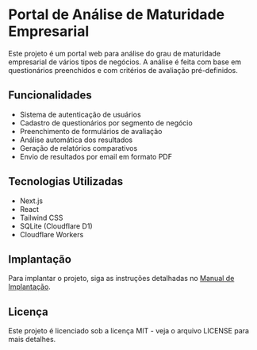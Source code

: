 # Portal de Análise de Maturidade Empresarial

Este projeto é um portal web para análise do grau de maturidade empresarial de vários tipos de negócios. A análise é feita com base em questionários preenchidos e com critérios de avaliação pré-definidos.

## Funcionalidades

- Sistema de autenticação de usuários
- Cadastro de questionários por segmento de negócio
- Preenchimento de formulários de avaliação
- Análise automática dos resultados
- Geração de relatórios comparativos
- Envio de resultados por email em formato PDF

## Tecnologias Utilizadas

- Next.js
- React
- Tailwind CSS
- SQLite (Cloudflare D1)
- Cloudflare Workers

## Implantação

Para implantar o projeto, siga as instruções detalhadas no [Manual de Implantação](docs/deployment.md).

## Licença

Este projeto é licenciado sob a licença MIT - veja o arquivo LICENSE para mais detalhes.
